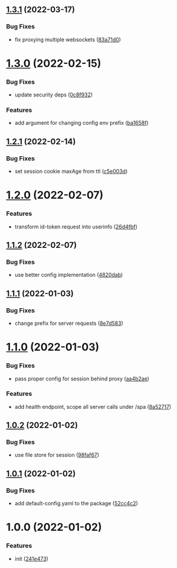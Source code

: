 ## [1.3.1](https://github.com/entwico/spa-resort/compare/v1.3.0...v1.3.1) (2022-03-17)


### Bug Fixes

* fix proxying multiple websockets ([83a71d0](https://github.com/entwico/spa-resort/commit/83a71d04e1c2570864f33d242b5087247ce74116))

# [1.3.0](https://github.com/entwico/spa-resort/compare/v1.2.1...v1.3.0) (2022-02-15)


### Bug Fixes

* update security deps ([0c8f932](https://github.com/entwico/spa-resort/commit/0c8f932f8cfd21d010829100b09e526e6a73c124))


### Features

* add argument for changing config env prefix ([ba1658f](https://github.com/entwico/spa-resort/commit/ba1658f07967ce6efd9217796c8bea0806d9d8d8))

## [1.2.1](https://github.com/entwico/spa-resort/compare/v1.2.0...v1.2.1) (2022-02-14)


### Bug Fixes

* set session cookie maxAge from ttl ([c5e003d](https://github.com/entwico/spa-resort/commit/c5e003dbceb3481dcda83c062835429f4d292a71))

# [1.2.0](https://github.com/entwico/spa-resort/compare/v1.1.2...v1.2.0) (2022-02-07)


### Features

* transform id-token request into userinfo ([26d4fbf](https://github.com/entwico/spa-resort/commit/26d4fbfdd8d64741eafd883c53b137bcbfeaa9bb))

## [1.1.2](https://github.com/entwico/spa-resort/compare/v1.1.1...v1.1.2) (2022-02-07)


### Bug Fixes

* use better config implementation ([4820dab](https://github.com/entwico/spa-resort/commit/4820dab3111b350f754998ec5c1e36428fcfb76c))

## [1.1.1](https://github.com/entwico/spa-resort/compare/v1.1.0...v1.1.1) (2022-01-03)


### Bug Fixes

* change prefix for server requests ([8e7d583](https://github.com/entwico/spa-resort/commit/8e7d5836bfb6e2ca64b85b2d4fcbbac87c6acc7a))

# [1.1.0](https://github.com/entwico/spa-resort/compare/v1.0.2...v1.1.0) (2022-01-03)


### Bug Fixes

* pass proper config for session behind proxy ([aa4b2ae](https://github.com/entwico/spa-resort/commit/aa4b2aeda509705d7c5209bc5dba0bf0b1b5d5a0))


### Features

* add health endpoint, scope all server calls under /spa ([8a52717](https://github.com/entwico/spa-resort/commit/8a5271702b596e629538f1cbd0c903e407f7e9ac))

## [1.0.2](https://github.com/entwico/spa-resort/compare/v1.0.1...v1.0.2) (2022-01-02)


### Bug Fixes

* use file store for session ([98faf67](https://github.com/entwico/spa-resort/commit/98faf67d234583112e33e41c61fd9ebb4d66328f))

## [1.0.1](https://github.com/entwico/spa-resort/compare/v1.0.0...v1.0.1) (2022-01-02)


### Bug Fixes

* add default-config.yaml to the package ([52cc4c2](https://github.com/entwico/spa-resort/commit/52cc4c219438f984477e81107293a0991286e387))

# 1.0.0 (2022-01-02)


### Features

* init ([241e473](https://github.com/entwico/spa-resort/commit/241e4736e29ed69c95a6a3c5ecd0c4b1f8828539))
